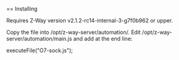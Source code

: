 == Installing

Requires Z-Way version v2.1.2-rc14-internal-3-g7f0b962 or upper.

Copy the file into /opt/z-way-server/automation/.
Edit /opt/z-way-server/automation/main.js and add at the end line:

executeFile("O7-sock.js");
